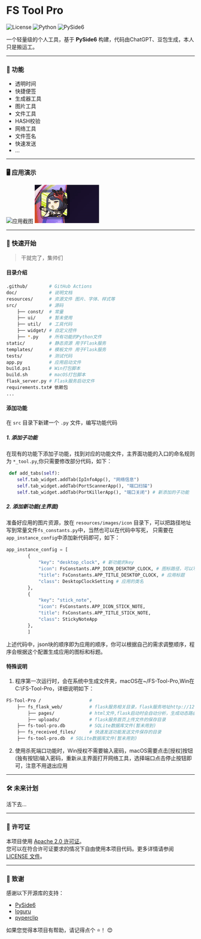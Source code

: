 # FS Tool Pro
![License](https://img.shields.io/badge/license-Apache%202.0-blue)
![Python](https://img.shields.io/badge/python-3.9%2B-blue)
![PySide6](https://img.shields.io/badge/PySide-6.8.1%2B-orange)

一个轻量级的个人工具，基于 **PySide6** 构建，代码由ChatGPT、豆包生成，本人只是搬运工。

---

### 🌟 功能
* 透明时间
* 快捷便签
* 生成器工具
* 图片工具
* 文件工具
* HASH校验
* 网络工具
* 文件签名
* 快速发送
* ...

---

### 🖥️ 应用演示

<img src="https://raw.githubusercontent.com/flowstone/fs-tool-pro/main/preview/start-work.gif" alt="应用截图" width="500px">
<img src="https://raw.githubusercontent.com/flowstone/fs-tool-pro/main/preview/float_ball_start.gif" alt="应用截图">



---

### 🚀 快速开始

>干就完了，集帅们

#### 目录介绍
``` bash
.github/        # GitHub Actions
doc/            # 说明文档
resources/      # 资源文件 图片、字体、样式等
src/            # 源码
    ├── const/  # 常量
    ├── ui/     # 暂未使用
    ├── util/   # 工具代码
    ├── widget/ # 自定义控件
    ├── *.py    # 所有功能的Python文件
static/         # 静态资源 用于Flask服务
templates/      # 模板文件 用于Flask服务
tests/          # 测试代码
app.py          # 应用启动文件
build.ps1       # Win打包脚本
build.sh        # macOS打包脚本  
flask_server.py # Flask服务启动文件
requirements.txt# 依赖包
...
```

#### 添加功能
 在 `src` 目录下新建一个 `.py` 文件，编写功能代码
##### 1. 添加子功能
在现有的功能下添加子功能，找到对应的功能文件，主界面功能的入口的命名规则为 `*_tool.py`,你只需要修改部分代码，如下：
``` python
 def add_tabs(self):
    self.tab_widget.addTab(IpInfoApp(), "网络信息")
    self.tab_widget.addTab(PortScannerApp(), "端口扫描")
    self.tab_widget.addTab(PortKillerApp(), "端口关闭") # 新添加的子功能
```
##### 2. 添加新功能(主界面)
准备好应用的图片资源，放在 `resources/images/icon` 目录下，可以把路径地址写到常量文件`fs_constants.py`中，当然也可以在代码中写死，
只需要在`app_instance_config`中添加新代码即可，如下：
``` python
app_instance_config = [
        {
            "key": "desktop_clock", # 新功能的key
            "icon": FsConstants.APP_ICON_DESKTOP_CLOCK, # 图标路径，可以写死
            "title": FsConstants.APP_TITLE_DESKTOP_CLOCK, # 应用标题
            "class": DesktopClockSetting # 应用的类名
        },
        {
            "key": "stick_note",
            "icon": FsConstants.APP_ICON_STICK_NOTE,
            "title": FsConstants.APP_TITLE_STICK_NOTE,
            "class": StickyNoteApp
        },
        ]
```
上述代码中，json块的顺序即为应用的顺序，你可以根据自己的需求调整顺序，程序会根据这个配置生成应用的图标和标题。

#### 特殊说明
1. 程序第一次运行时，会在系统中生成文件夹，macOS在~/FS-Tool-Pro,Win在C:\FS-Tool-Pro，详细说明如下：
``` bash
FS-Tool-Pro /                  # 
    ├── fs_flask_web/          # flask服务相关目录，flask服务地址http://127.0.0.1:5678
        ├── pages/             # html文件,flask启动时会自动分析，生成动态路由，加到首页中
        ├── uploads/           # flask服务首页上传文件的保存目录
    ├── fs-tool-pro.db         # SQLite数据库文件(暂未用到)
    ├── fs_received_files/     # 快速发送功能发送文件保存的目录
    ├── fs-tool-pro.db  # SQLite数据库文件(暂未用到)
```
2. 使用杀死端口功能时，Win授权不需要输入密码，macOS需要点击[授权]按钮(独有按钮)输入密码，重新从主界面打开网络工具，选择端口点击停止按钮即可，注意不用退出应用
---

### 🛠️ 未来计划
活下去...

---
### 📜 许可证

本项目使用 [Apache 2.0 许可证](https://github.com/flowstone/FS-Tool-Pro/blob/main/LICENSE)。  
您可以在符合许可证要求的情况下自由使用本项目代码。更多详情请参阅 [LICENSE 文件](https://github.com/flowstone/FS-Tool-Pro/blob/main/LICENSE)。

---

### 🙌 致谢

感谢以下开源库的支持：

- [PySide6](https://doc.qt.io/qtforpython-6/)
- [loguru](https://github.com/Delgan/loguru)
- [pyperclip](https://github.com/asweigart/pyperclip)

如果您觉得本项目有帮助，请记得点个 ⭐️！ 😊
